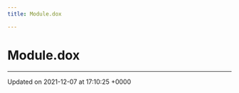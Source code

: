 ```yaml
---
title: Module.dox

---
```


# Module.dox








-------------------------------

Updated on 2021-12-07 at 17:10:25 +0000
